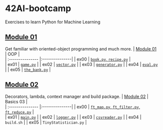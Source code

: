 # 42AI-bootcamp
Exercises to learn Python for Machine Learning

## [Module 01](/Module01)
Get familiar with oriented-object programming and much more.
| [Module 01](/Module01)  |       OOP    |    
| :--------------- |:---------------| 
| ex00  |   [`book.py`, `recipe.py`](/Module01/ex00/)  |  
| ex01  | [`game.py`](/Module01/ex01/game.py) | 
| ex02  | [`vector.py`](/Module01/ex02/vector.py) |
| ex03  | [`generator.py`](/Module01/ex03/generator.py) |
| ex04  | [`eval.py`](/Module01/ex04/eval.py)  | 
| ex05 | [`the_bank.py`](/Module01/ex05/the_bank.py) |

## [Module 02](/Module02)
Decorators, lambda, context manager and build package.
| [Module 02](/Module02)  |       Basics 03    |    
| :--------------- |:---------------| 
| ex00  |   [`ft_map.py`, `ft_filter.py`, `ft_reduce.py`](/Module02/ex00/)  |  
| ex01  | [`main.py`](/Module02/ex01/main.py) | 
| ex02  | [`logger.py`](/Module02/ex02/logger.py) |
| ex03  | [`csvreader.py`](/Module02/ex03/csvreader.py) |
| ex04  | `build.sh`  | 
| ex05 | `TinyStatistician.py` |

